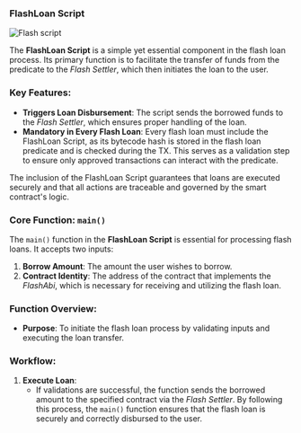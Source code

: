 ### FlashLoan Script

![Flash script](https://github.com/user-attachments/assets/4ae652f9-7c4a-4901-a0ba-d7a932f90d84)


The **FlashLoan Script** is a simple yet essential component in the flash loan process. Its primary function is to facilitate the transfer of funds from the predicate to the *Flash Settler*, which then initiates the loan to the user. 

### Key Features:
- **Triggers Loan Disbursement**: The script sends the borrowed funds to the *Flash Settler*, which ensures proper handling of the loan.
- **Mandatory in Every Flash Loan**: Every flash loan must include the FlashLoan Script, as its bytecode hash is stored in the flash loan predicate and is checked during the TX. This serves as a validation step to ensure only approved transactions can interact with the predicate.

The inclusion of the FlashLoan Script guarantees that loans are executed securely and that all actions are traceable and governed by the smart contract's logic.
### Core Function: `main()`
The `main()` function in the **FlashLoan Script** is essential for processing flash loans. It accepts two inputs:
1. **Borrow Amount**: The amount the user wishes to borrow.
2. **Contract Identity**: The address of the contract that implements the *FlashAbi*, which is necessary for receiving and utilizing the flash loan.
### Function Overview:
- **Purpose**: To initiate the flash loan process by validating inputs and executing the loan transfer.
### Workflow:
1. **Execute Loan**:
   - If validations are successful, the function sends the borrowed amount to the specified contract via the *Flash Settler*.
By following this process, the `main()` function ensures that the flash loan is securely and correctly disbursed to the user.
